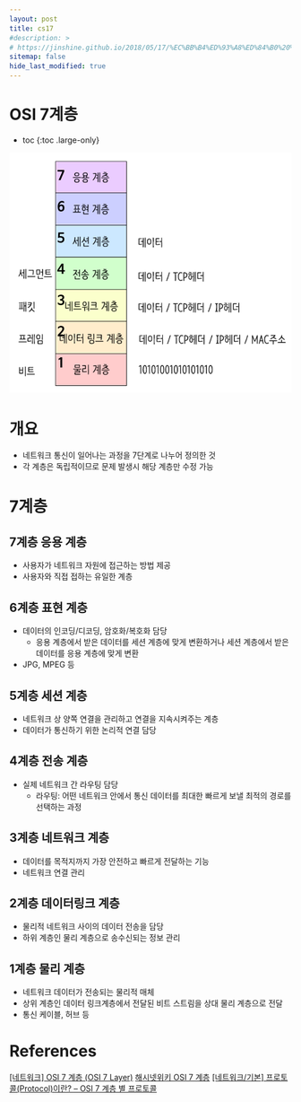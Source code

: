 ```yaml
---
layout: post
title: cs17
#description: >
# https://jinshine.github.io/2018/05/17/%EC%BB%B4%ED%93%A8%ED%84%B0%20%EA%B8%B0%EC%B4%88/%EB%A9%94%EB%AA%A8%EB%A6%AC%EA%B5%AC%EC%A1%B0/
sitemap: false
hide_last_modified: true
---
```

# OSI 7계층

* toc
{:toc .large-only}

![](/assets/img/cs/osi7.png)

# 개요
- 네트워크 통신이 일어나는 과정을 7단계로 나누어 정의한 것
- 각 계층은 독립적이므로 문제 발생시 해당 계층만 수정 가능

# 7계층

## 7계층 응용 계층
- 사용자가 네트워크 자원에 접근하는 방법 제공
- 사용자와 직접 접하는 유일한 계층

## 6계층 표현 계층
- 데이터의 인코딩/디코딩, 암호화/복호화 담당
  - 응용 계층에서 받은 데이터를 세션 계층에 맞게 변환하거나 세션 계층에서 받은 데이터를 응용 계층에 맞게 변환
- JPG, MPEG 등

## 5계층 세션 계층
- 네트워크 상 양쪽 연결을 관리하고 연결을 지속시켜주는 계층
- 데이터가 통신하기 위한 논리적 연결 담당

## 4계층 전송 계층
- 실제 네트워크 간 라우팅 담당
  - 라우팅: 어떤 네트워크 안에서 통신 데이터를 최대한 빠르게 보낼 최적의 경로를 선택하는 과정

## 3계층 네트워크 계층
- 데이터를 목적지까지 가장 안전하고 빠르게 전달하는 기능
- 네트워크 연결 관리

## 2계층 데이터링크 계층
- 물리적 네트워크 사이의 데이터 전송을 담당
- 하위 계층인 물리 계층으로 송수신되는 정보 관리

## 1계층 물리 계층
- 네트워크 데이터가 전송되는 물리적 매체
- 상위 계층인 데이터 링크계층에서 전달된 비트 스트림을 상대 물리 계층으로 전달
- 통신 케이블, 허브 등

# References
[[네트워크] OSI 7 계층 (OSI 7 Layer)](https://backendcode.tistory.com/167)
[해시넷위키 OSI 7 계층](http://wiki.hash.kr/index.php/OSI_7_%EA%B3%84%EC%B8%B5)
[[네트워크/기본] 프로토콜(Protocol)이란? – OSI 7 계층 별 프로토콜](https://hanamon.kr/%EB%84%A4%ED%8A%B8%EC%9B%8C%ED%81%AC-%EA%B8%B0%EB%B3%B8-%ED%94%84%EB%A1%9C%ED%86%A0%EC%BD%9C%EC%9D%B4%EB%9E%80-osi-7-%EA%B3%84%EC%B8%B5-%EB%B3%84-%ED%94%84%EB%A1%9C%ED%86%A0%EC%BD%9C/)